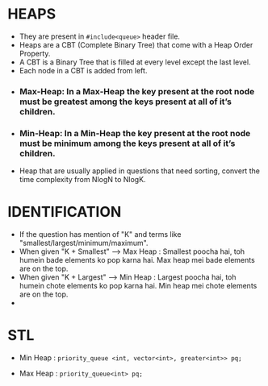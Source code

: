 # HEAPS
- They are present in ```#include<queue>``` header file.
- Heaps are a CBT (Complete Binary Tree) that come with a Heap Order Property. 
- A CBT is a Binary Tree that is filled at every level except the last level.
- Each node in a CBT is added from left. 
- ### Max-Heap: In a Max-Heap the key present at the root node must be greatest among the keys present at all of it’s children.
- ### Min-Heap: In a Min-Heap the key present at the root node must be minimum among the keys present at all of it’s children.
- Heap that are usually applied in questions that need sorting, convert the time complexity from NlogN to NlogK.

# IDENTIFICATION 
- If the question has mention of "K" and terms like "smallest/largest/minimum/maximum".
- When given "K + Smallest" --> Max Heap : Smallest poocha hai, toh humein bade elements ko pop karna hai. Max heap mei bade elements are on the top.
- When given "K + Largest" --> Min Heap : Largest poocha hai, toh humein chote elements ko pop karna hai. Min heap mei chote elements are on the top. 
- 

# STL 
- Min Heap : 
```priority_queue <int, vector<int>, greater<int>> pq;```

- Max Heap : 
```priority_queue<int> pq;```


